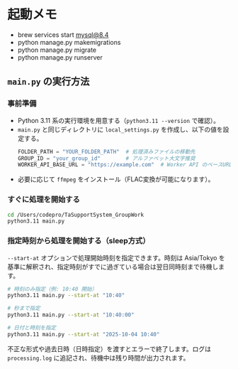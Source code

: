# 起動メモ
- brew services start mysql@8.4
- python manage.py makemigrations
- python manage.py migrate
- python manage.py runserver

## `main.py` の実行方法

### 事前準備
- Python 3.11 系の実行環境を用意する（`python3.11 --version` で確認）。
- `main.py` と同じディレクトリに `local_settings.py` を作成し、以下の値を設定する。
  ```python
  FOLDER_PATH = "YOUR_FOLDER_PATH"  # 処理済みファイルの移動先
  GROUP_ID = "your_group_id"        # アルファベット大文字推奨
  WORKER_API_BASE_URL = "https://example.com"  # Worker API のベースURL
  ```
- 必要に応じて `ffmpeg` をインストール（FLAC変換が可能になります）。

### すぐに処理を開始する
```bash
cd /Users/codepro/TaSupportSystem_GroupWork
python3.11 main.py
```

### 指定時刻から処理を開始する（sleep方式）
`--start-at` オプションで処理開始時刻を指定できます。時刻は Asia/Tokyo を基準に解釈され、指定時刻がすでに過ぎている場合は翌日同時刻まで待機します。

```bash
# 時刻のみ指定（例: 10:40 開始）
python3.11 main.py --start-at "10:40"

# 秒まで指定
python3.11 main.py --start-at "10:40:00"

# 日付と時刻を指定
python3.11 main.py --start-at "2025-10-04 10:40"
```

不正な形式や過去日時（日時指定）を渡すとエラーで終了します。ログは `processing.log` に追記され、待機中は残り時間が出力されます。
